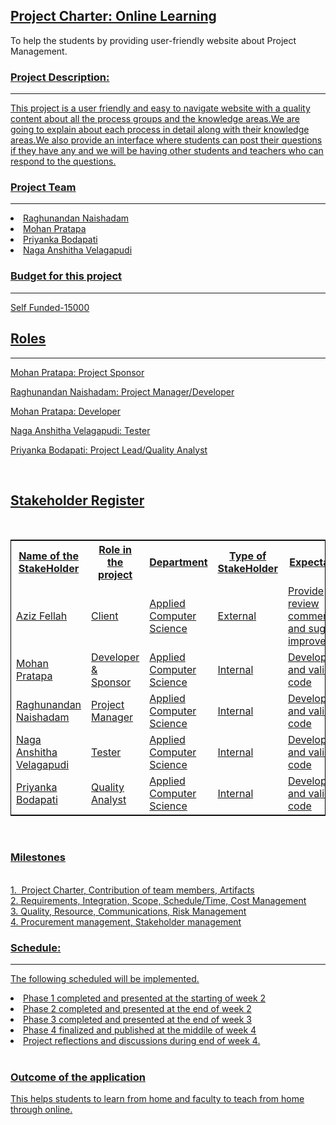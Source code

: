 <!DOCTYPE html>
<html lang="en">
<head>
  <meta charset="utf-8">
  <link rel="stylesheet" href="https://stackpath.bootstrapcdn.com/bootstrap/4.3.1/css/bootstrap.min.css">
  <link rel="stylesheet" href="https://stackpath.bootstrapcdn.com/bootstrap/4.3.1/js/bootstrap.min.js">
  <link rel="stylesheet" href="https://stackpath.bootstrapcdn.com/bootstrap/4.3.1/js/bootstrap.bundle.min.js">
</head>
<body>
<div class="container">
<nav class="navbar navbar-expand-lg navbar-light fixed-top py-3" id="mainNav">
        <a class="navbar-brand js-scroll-trigger" href="#"> 
		<h1>
            Project Charter: Online Learning 
			</h1>
</a>

</nav>
</div>
<p>To help the students by providing user-friendly website about Project Management.</p>
<a href="https://github.com/RaghunandanKumar/Online-Learning"</a>
<div class="container">
<h3>Project Description:</h3><hr />
<p>This project is a user friendly and easy to navigate website with a quality content about all the process groups and the knowledge areas.We are going to explain about each process in detail along with their knowledge areas.We also provide an interface where students can post their questions if they have any and we will be having other students and teachers who can respond to the questions.</p>

<h3>Project Team</h3><hr />
 <li>Raghunandan Naishadam</li>
 <li>Mohan Pratapa</li>
 <li>Priyanka Bodapati</li>
 <li>Naga Anshitha Velagapudi</li>
 

 <h3>Budget for this project</h3><hr />
<p>Self Funded-15000</p>
<h2> Roles</h2><hr />
<p>Mohan Pratapa: Project Sponsor</p>

<p>Raghunandan Naishadam: Project Manager/Developer</p>

<p>Mohan Pratapa: Developer</p>

<p>Naga Anshitha Velagapudi: Tester</p>

<p>Priyanka Bodapati: Project Lead/Quality Analyst</p>
<br>
<h2>Stakeholder Register</h2><br>
<table style="width:100%;border: 1px solid black;">
  <tr>
    <th>Name of the StakeHolder</th>
    <th>Role in the project</th> 
    <th>Department</th>
	<th>Type of StakeHolder</th>
	<th>Expectations</th>
	<th>Contact Info</th>
</tr>
  <tr>
    <td>Aziz Fellah</td>
    <td>Client</td> 
    <td>
	Applied Computer Science</td>
	 <td>External</td> 
	 <td>Provide review comments and suggest improvements</td>
	  <td>Northwest Missouri state university</td>
</tr>
  <tr>
    <td>Mohan Pratapa</td>
    <td>Developer & Sponsor</td> 
    <td>
	Applied Computer Science</td>	 
	 <td>Internal</td> 
	 <td>Develop ,test and validate code</td>
	  <td>shivakrishnamohan@gmail.com</td> 
  </tr> 
 <tr>
    <td>Raghunandan Naishadam</td>
    <td>Project Manager</td> 
    <td>
	Applied Computer Science</td>
	 <td>Internal</td> 
	 <td>Develop,test and validate code</td>
	  <td>naishadamraghu@gmail.com</td>
</tr>
  <tr>
    <td>Naga Anshitha Velagapudi</td>
    <td>Tester</td> 
    <td>
	Applied Computer Science</td>
	 <td>Internal</td> 
	 <td>Develop,test and validate code</td>
	  <td>anshithavelagapudi@gmail.com</td> 
  </tr> 
<tr>
    <td>Priyanka Bodapati</td>
    <td>Quality Analyst</td> 
    <td>
	Applied Computer Science</td>
	 <td>Internal</td> 
	 <td>Develop,test and validate code</td>
	  <td>priyankab407@gmail.com</td> 
  </tr>
</table>
<br> 
<h3>Milestones</h3><hr />
<br>1. 
Project Charter,
Contribution of team members,
Artifacts
<br>
2.
Requirements,
Integration,
Scope,
Schedule/Time,
Cost Management
<br>
3.
Quality,
Resource,
Communications,
Risk Management
<br>
4.
Procurement management,
Stakeholder management
<br>
 <h3>Schedule:</h3>
 <hr />
 <p>The following scheduled will be implemented.</p>
<li>Phase 1 completed and presented at the starting of week 2</li>
<li>Phase 2 completed and presented at the end of week 2</li>
<li>Phase 3 completed and presented at the end of week 3</li>
<li>Phase 4 finalized and published at the middile of week 4</li>
<li>Project reflections and discussions during end of week 4.</li>
<br>
<h3>Outcome of the application</h3>
<hr />
<p>This helps students to learn from home and faculty to teach from home through online.</p> 
 </body>
</html>

